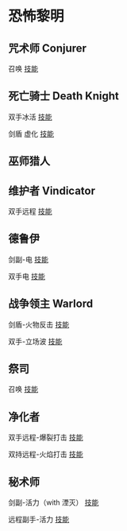 # 恐怖黎明

## 咒术师 Conjurer

召唤 [技能](https://www.grimtools.com/calc/pZrwDK1N)

## 死亡骑士 Death Knight

双手冰活 [技能](https://www.grimtools.com/calc/0V0vQw1N)

剑盾 虚化 [技能](https://www.grimtools.com/calc/bVAbY8RZ)

## 巫师猎人 

## 维护者 Vindicator

双手远程 [技能](https://www.grimtools.com/calc/nZoJeRdV)

## 德鲁伊

剑副-电 [技能](https://www.grimtools.com/calc/m23B199N)

双手电 [技能](https://www.grimtools.com/calc/lNkwgqdN)

## 战争领主 Warlord

剑盾-火物反击 [技能](https://www.grimtools.com/calc/qNYWJq7V)

双手-立场波 [技能](https://www.grimtools.com/calc/RVv5a0p2)

## 祭司

召唤 [技能](https://www.grimtools.com/calc/b28bQ3pZ)

## 净化者

双手远程-爆裂打击 [技能](https://www.grimtools.com/calc/nZoJjOzV)

双持远程-火焰打击 [技能](https://www.grimtools.com/calc/lNk5bBRV)

## 秘术师

剑副-活力（with 湮灭） [技能](https://www.grimtools.com/calc/62a8Y3EN)

远程副手-活力 [技能](https://www.grimtools.com/calc/L2J3wL7V)

